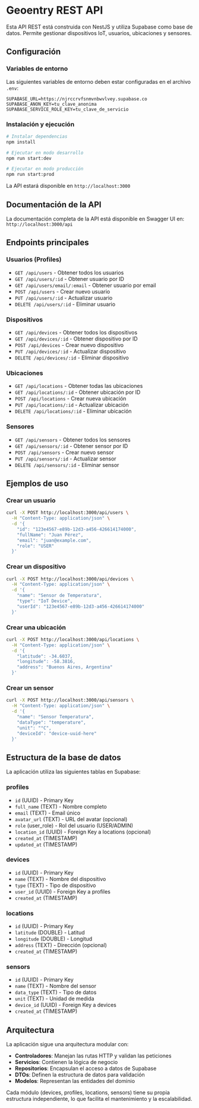 # Geoentry REST API

Esta API REST está construida con NestJS y utiliza Supabase como base de datos. Permite gestionar dispositivos IoT, usuarios, ubicaciones y sensores.

## Configuración

### Variables de entorno

Las siguientes variables de entorno deben estar configuradas en el archivo `.env`:

```env
SUPABASE_URL=https://njrccrvfsnmvnbwvlvey.supabase.co
SUPABASE_ANON_KEY=tu_clave_anonima
SUPABASE_SERVICE_ROLE_KEY=tu_clave_de_servicio
```

### Instalación y ejecución

```bash
# Instalar dependencias
npm install

# Ejecutar en modo desarrollo
npm run start:dev

# Ejecutar en modo producción
npm run start:prod
```

La API estará disponible en `http://localhost:3000`

## Documentación de la API

La documentación completa de la API está disponible en Swagger UI en:
`http://localhost:3000/api`

## Endpoints principales

### Usuarios (Profiles)
- `GET /api/users` - Obtener todos los usuarios
- `GET /api/users/:id` - Obtener usuario por ID
- `GET /api/users/email/:email` - Obtener usuario por email
- `POST /api/users` - Crear nuevo usuario
- `PUT /api/users/:id` - Actualizar usuario
- `DELETE /api/users/:id` - Eliminar usuario

### Dispositivos
- `GET /api/devices` - Obtener todos los dispositivos
- `GET /api/devices/:id` - Obtener dispositivo por ID
- `POST /api/devices` - Crear nuevo dispositivo
- `PUT /api/devices/:id` - Actualizar dispositivo
- `DELETE /api/devices/:id` - Eliminar dispositivo

### Ubicaciones
- `GET /api/locations` - Obtener todas las ubicaciones
- `GET /api/locations/:id` - Obtener ubicación por ID
- `POST /api/locations` - Crear nueva ubicación
- `PUT /api/locations/:id` - Actualizar ubicación
- `DELETE /api/locations/:id` - Eliminar ubicación

### Sensores
- `GET /api/sensors` - Obtener todos los sensores
- `GET /api/sensors/:id` - Obtener sensor por ID
- `POST /api/sensors` - Crear nuevo sensor
- `PUT /api/sensors/:id` - Actualizar sensor
- `DELETE /api/sensors/:id` - Eliminar sensor

## Ejemplos de uso

### Crear un usuario

```bash
curl -X POST http://localhost:3000/api/users \
  -H "Content-Type: application/json" \
  -d '{
    "id": "123e4567-e89b-12d3-a456-426614174000",
    "fullName": "Juan Pérez",
    "email": "juan@example.com",
    "role": "USER"
  }'
```

### Crear un dispositivo

```bash
curl -X POST http://localhost:3000/api/devices \
  -H "Content-Type: application/json" \
  -d '{
    "name": "Sensor de Temperatura",
    "type": "IoT Device",
    "userId": "123e4567-e89b-12d3-a456-426614174000"
  }'
```

### Crear una ubicación

```bash
curl -X POST http://localhost:3000/api/locations \
  -H "Content-Type: application/json" \
  -d '{
    "latitude": -34.6037,
    "longitude": -58.3816,
    "address": "Buenos Aires, Argentina"
  }'
```

### Crear un sensor

```bash
curl -X POST http://localhost:3000/api/sensors \
  -H "Content-Type: application/json" \
  -d '{
    "name": "Sensor Temperatura",
    "dataType": "temperature",
    "unit": "°C",
    "deviceId": "device-uuid-here"
  }'
```

## Estructura de la base de datos

La aplicación utiliza las siguientes tablas en Supabase:

### profiles
- `id` (UUID) - Primary Key
- `full_name` (TEXT) - Nombre completo
- `email` (TEXT) - Email único
- `avatar_url` (TEXT) - URL del avatar (opcional)
- `role` (user_role) - Rol del usuario (USER/ADMIN)
- `location_id` (UUID) - Foreign Key a locations (opcional)
- `created_at` (TIMESTAMP)
- `updated_at` (TIMESTAMP)

### devices
- `id` (UUID) - Primary Key
- `name` (TEXT) - Nombre del dispositivo
- `type` (TEXT) - Tipo de dispositivo
- `user_id` (UUID) - Foreign Key a profiles
- `created_at` (TIMESTAMP)

### locations
- `id` (UUID) - Primary Key
- `latitude` (DOUBLE) - Latitud
- `longitude` (DOUBLE) - Longitud
- `address` (TEXT) - Dirección (opcional)
- `created_at` (TIMESTAMP)

### sensors
- `id` (UUID) - Primary Key
- `name` (TEXT) - Nombre del sensor
- `data_type` (TEXT) - Tipo de datos
- `unit` (TEXT) - Unidad de medida
- `device_id` (UUID) - Foreign Key a devices
- `created_at` (TIMESTAMP)

## Arquitectura

La aplicación sigue una arquitectura modular con:

- **Controladores**: Manejan las rutas HTTP y validan las peticiones
- **Servicios**: Contienen la lógica de negocio
- **Repositorios**: Encapsulan el acceso a datos de Supabase
- **DTOs**: Definen la estructura de datos para validación
- **Modelos**: Representan las entidades del dominio

Cada módulo (devices, profiles, locations, sensors) tiene su propia estructura independiente, lo que facilita el mantenimiento y la escalabilidad.
